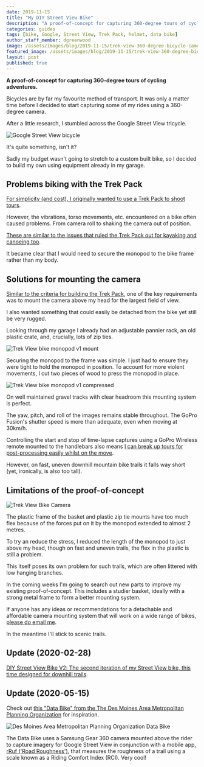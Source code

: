 ```yaml
---
date: 2019-11-15
title: "My DIY Street View Bike"
description: "A proof-of-concept for capturing 360-degree tours of cycling adventures."
categories: guides
tags: [bike, Google, Street View, Trek Pack, helmet, data bike]
author_staff_member: dgreenwood
image: /assets/images/blog/2019-11-15/trek-view-360-degree-bicycle-camera-v1-meta.jpg
featured_image: /assets/images/blog/2019-11-15/trek-view-360-degree-bicycle-camera-v1-sm.jpg
layout: post
published: true
---
```


**A proof-of-concept for capturing 360-degree tours of cycling adventures.**

Bicycles are by far my favourite method of transport. It was only a matter time before I decided to start capturing some of my rides using a 360-degree camera.

After a little research, I stumbled across the Google Street View tricycle.

<img class="img-fluid" src="/assets/images/blog/2019-11-15/google-street-view-bicycle.jpg" alt="Google Street View bicycle" title="Google Street View bicycle" />

It's quite something, isn't it?

Sadly my budget wasn't going to stretch to a custom built bike, so I decided to build my own using equipment already in my garage.

## Problems biking with the Trek Pack 

[For simplicity (and cost), I originally wanted to use a Trek Pack to shoot tours](/blog/diy-google-street-view-part-1-how-trek-view-started/).

However, the vibrations, torso movements, etc. encountered on a bike often caused problems. From camera roll to shaking the camera out of position.

[These are similar to the issues that ruled the Trek Pack out for kayaking and canoeing too](/blog/360-degree-view-water-tours).

It became clear that I would need to secure the monopod to the bike frame rather than my body.

## Solutions for mounting the camera

[Similar to the criteria for building the Trek Pack](/blog/diy-google-street-view-part-2-my-street-view-kit), one of the key requirements was to mount the camera above my head for the largest field of view.

I also wanted something that could easily be detached from the bike yet still be very rugged.

Looking through my garage I already had an adjustable pannier rack, an old plastic crate, and, crucially, lots of zip ties.

<img class="img-fluid" src="/assets/images/blog/2019-11-15/trek-view-bike-v1-basket-monopod.jpg" alt="Trek View bike monopod v1 mount" title="Trek View bike monopod v1 mount" />

Securing the monopod to the frame was simple. I just had to ensure they were tight to hold the monopod in position. To account for more violent movements, I cut two pieces of wood to press the monopod in place.

<img class="img-fluid" src="/assets/images/blog/2019-11-15/trek-view-bike-v1-monopod-compressed.jpg" alt="Trek View bike monopod v1 compressed" title="Trek View bike monopod v1 compressed" />

On well maintained gravel tracks with clear headroom this mounting system is perfect.

The yaw, pitch, and roll of the images remains stable throughout. The GoPro Fusion's shutter speed is more than adequate, even when moving at 30km/h.

Controlling the start and stop of time-lapse captures using a GoPro Wireless remote mounted to the handlebars also means [I can break up tours for post-processing easily whilst on the move](/blog/diy-google-street-view-part-4-processing-photos/).

However, on fast, uneven downhill mountain bike trails it falls way short (yet, ironically, is also too tall).

## Limitations of the proof-of-concept

<img class="img-fluid" src="/assets/images/blog/2019-11-15/trek-view-360-degree-bicycle-camera-v1-sm.jpg" alt="Trek View Bike Camera" title="Trek View Bike Camera" />

The plastic frame of the basket and plastic zip tie mounts have too much flex because of the forces put on it by the monopod extended to almost 2 metres.

To try an reduce the stress, I reduced the length of the monopod to just above my head, though on fast and uneven trails, the flex in the plastic is still a problem.

This itself poses its own problem for such trails, which are often littered with low hanging branches.

In the coming weeks I'm going to search out new parts to improve my existing proof-of-concept. This includes a studier basket, ideally with a strong metal frame to form a better mounting system.

If anyone has any ideas or recommendations for a detachable and affordable camera mounting system that will work on a wide range of bikes, [please do email me](/contact).

In the meantime I'll stick to scenic trails.

## Update (2020-02-28)

[DIY Street View Bike V2: The second iteration of my Street View bike, this time designed for downhill trails](/blog/diy-street-view-bike-v2).

## Update (2020-05-15)

Check out [this "Data Bike" from the The Des Moines Area Metropolitan Planning Organization](https://dmampo.org/data-bike/) for inspiration.

<img class="img-fluid" src="/assets/images/blog/2019-11-15/dmampo-data-bike.jpg" alt="Des Moines Area Metropolitan Planning Organization Data Bike" title="Des Moines Area Metropolitan Planning Organization Data Bike" />

The Data Bike uses a Samsung Gear 360 camera mounted above the rider to capture imagery for Google Street View in conjunction with a mobile app, [rRuf ('Road Roughness')](https://apps.apple.com/gb/app/rruf/id968766794), that measures the roughness of a trail using a scale known as a Riding Comfort Index (RCI). Very cool!